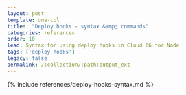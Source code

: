 ```yaml
---
layout: post
template: one-col
title:  "Deploy hooks - syntax &amp; commands"
categories: references
order: 10
lead: Syntax for using deploy hooks in Cloud 66 for Node 
tags: ['deploy hooks']
legacy: false
permalink: /:collection/:path:output_ext
---
```


{% include references/deploy-hooks-syntax.md %}